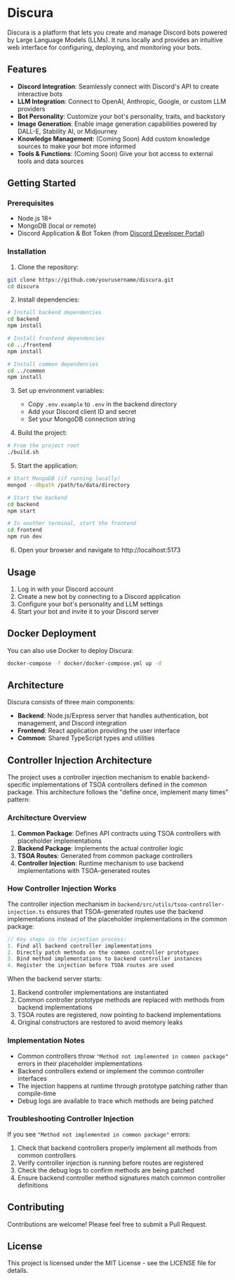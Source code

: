 # Discura

Discura is a platform that lets you create and manage Discord bots powered by Large Language Models (LLMs). It runs locally and provides an intuitive web interface for configuring, deploying, and monitoring your bots.

## Features

- **Discord Integration**: Seamlessly connect with Discord's API to create interactive bots
- **LLM Integration**: Connect to OpenAI, Anthropic, Google, or custom LLM providers
- **Bot Personality**: Customize your bot's personality, traits, and backstory
- **Image Generation**: Enable image generation capabilities powered by DALL-E, Stability AI, or Midjourney
- **Knowledge Management**: (Coming Soon) Add custom knowledge sources to make your bot more informed
- **Tools & Functions**: (Coming Soon) Give your bot access to external tools and data sources

## Getting Started

### Prerequisites

- Node.js 18+
- MongoDB (local or remote)
- Discord Application & Bot Token (from [Discord Developer Portal](https://discord.com/developers/applications))

### Installation

1. Clone the repository:
```bash
git clone https://github.com/yourusername/discura.git
cd discura
```

2. Install dependencies:
```bash
# Install backend dependencies
cd backend
npm install

# Install frontend dependencies
cd ../frontend
npm install

# Install common dependencies
cd ../common
npm install
```

3. Set up environment variables:
   - Copy `.env.example` to `.env` in the backend directory
   - Add your Discord client ID and secret
   - Set your MongoDB connection string

4. Build the project:
```bash
# From the project root
./build.sh
```

5. Start the application:
```bash
# Start MongoDB (if running locally)
mongod --dbpath /path/to/data/directory

# Start the backend
cd backend
npm start

# In another terminal, start the frontend
cd frontend
npm run dev
```

6. Open your browser and navigate to http://localhost:5173

## Usage

1. Log in with your Discord account
2. Create a new bot by connecting to a Discord application
3. Configure your bot's personality and LLM settings
4. Start your bot and invite it to your Discord server

## Docker Deployment

You can also use Docker to deploy Discura:

```bash
docker-compose -f docker/docker-compose.yml up -d
```

## Architecture

Discura consists of three main components:

- **Backend**: Node.js/Express server that handles authentication, bot management, and Discord integration
- **Frontend**: React application providing the user interface
- **Common**: Shared TypeScript types and utilities

## Controller Injection Architecture

The project uses a controller injection mechanism to enable backend-specific implementations of TSOA controllers defined in the common package. This architecture follows the "define once, implement many times" pattern:

### Architecture Overview

1. **Common Package**: Defines API contracts using TSOA controllers with placeholder implementations
2. **Backend Package**: Implements the actual controller logic
3. **TSOA Routes**: Generated from common package controllers
4. **Controller Injection**: Runtime mechanism to use backend implementations with TSOA-generated routes

### How Controller Injection Works

The controller injection mechanism in `backend/src/utils/tsoa-controller-injection.ts` ensures that TSOA-generated routes use the backend implementations instead of the placeholder implementations in the common package:

```typescript
// Key steps in the injection process:
1. Find all backend controller implementations
2. Directly patch methods on the common controller prototypes
3. Bind method implementations to backend controller instances
4. Register the injection before TSOA routes are used
```

When the backend server starts:
1. Backend controller implementations are instantiated
2. Common controller prototype methods are replaced with methods from backend implementations
3. TSOA routes are registered, now pointing to backend implementations
4. Original constructors are restored to avoid memory leaks

### Implementation Notes

- Common controllers throw `"Method not implemented in common package"` errors in their placeholder implementations
- Backend controllers extend or implement the common controller interfaces
- The injection happens at runtime through prototype patching rather than compile-time
- Debug logs are available to trace which methods are being patched

### Troubleshooting Controller Injection

If you see `"Method not implemented in common package"` errors:
1. Check that backend controllers properly implement all methods from common controllers
2. Verify controller injection is running before routes are registered
3. Check the debug logs to confirm methods are being patched
4. Ensure backend controller method signatures match common controller definitions

## Contributing

Contributions are welcome! Please feel free to submit a Pull Request.

## License

This project is licensed under the MIT License - see the LICENSE file for details.
